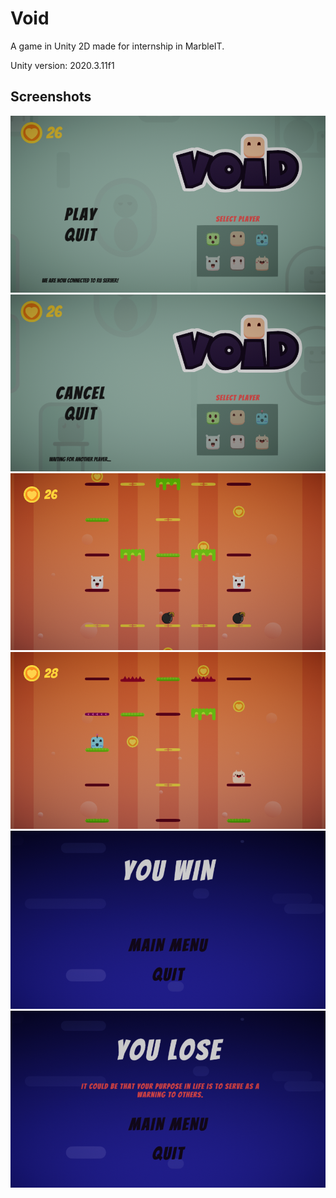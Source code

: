 # Void

A game in Unity 2D made for internship in MarbleIT.

Unity version: 2020.3.11f1

## Screenshots
![screenshot 1](Screenshots/void_screenshot1.png)
![screenshot 2](Screenshots/void_screenshot2.png)
![screenshot 3](Screenshots/void_screenshot3.png)
![screenshot 4](Screenshots/void_screenshot4.png)
![screenshot 5](Screenshots/void_screenshot5.png)
![screenshot 6](Screenshots/void_screenshot6.png)
